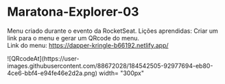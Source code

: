 # Maratona-Explorer-03

Menu criado durante o evento da RocketSeat.
Lições aprendidas: Criar um link para o menu e gerar um QRcode do menu.<br>
Link do menu: https://dapper-kringle-b66192.netlify.app/<br>
<div> ![QRcodeAt](https://user-images.githubusercontent.com/88672028/184542505-92977694-eb80-4ce6-bbf4-e94fe46e2d2a.png) width= "300px" </div>
